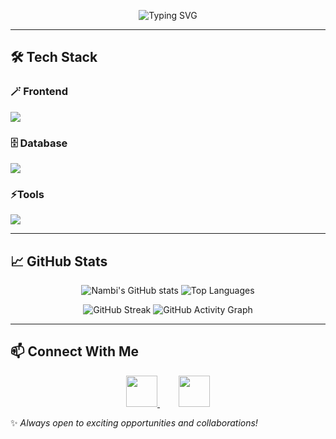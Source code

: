 <p align="center">
  <img src="https://readme-typing-svg.herokuapp.com?font=Fira+Code&weight=600&size=28&pause=1000&color=00C4FF&center=true&vCenter=true&width=700&lines=Hi+there+👋+I'm+Nambi+Rajan+S!;Front+End+Developer;Always+Learning+New+Technologies+🚀" alt="Typing SVG" />
</p>

---

## 🛠 Tech Stack  

### 🪄 Frontend  
<p>
  <img src="https://skillicons.dev/icons?i=html,css,js,react" />
</p>

### 🗄️ Database  
<p>
  <img src="https://skillicons.dev/icons?i=mysql,prisma,postgresql" />
</p>

### ⚡Tools  
<p>
  <img src="https://skillicons.dev/icons?i=git,github,vscode,openai" />
</p>

---

## 📈 GitHub Stats

<p align="center">
  <img src="https://github-readme-stats.vercel.app/api?username=Nambirajan&show_icons=true&theme=blue-green&hide_border=false" alt="Nambi's GitHub stats" />
  <img src="https://github-readme-stats.vercel.app/api/top-langs/?username=Nambirajan&layout=compact&theme=blue-green&hide_border=false" alt="Top Languages" />
</p>
<p align="center">
  <img src="https://github-readme-streak-stats.herokuapp.com/?user=Nambirajan&theme=blue-green&hide_border=false" alt="GitHub Streak" />
  <img src="https://github-readme-activity-graph.vercel.app/graph?username=Nambirajan&bg_color=0d1117&color=00e4ff&line=00e4ff&point=ffffff&area=true&hide_border=false" alt="GitHub Activity Graph" />
</p>
</p>

---

## 📫 Connect With Me  

<p align="center">
  <a href="mailto:nambirajan2802@gmail.com" style="margin: 0 15px;">
    <img src="https://skillicons.dev/icons?i=gmail" width="50" height="50" />
  </a>
  <a href="https://www.linkedin.com/in/www.linkedin.com/in/nambirajan2802" style="margin: 0 15px;">
    <img src="https://skillicons.dev/icons?i=linkedin" width="50" height="50" />
  </a>
</p>

✨ *Always open to exciting opportunities and collaborations!*

